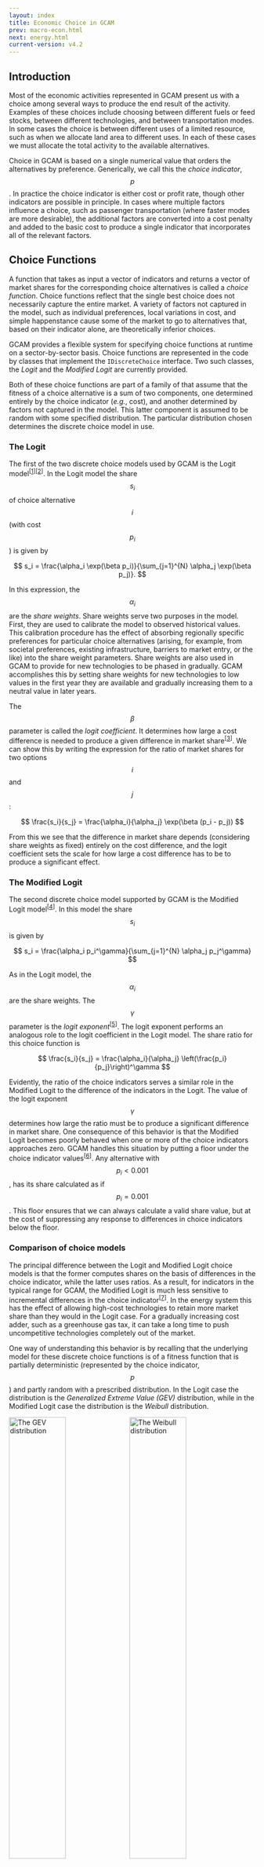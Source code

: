```yaml
---
layout: index
title: Economic Choice in GCAM
prev: macro-econ.html
next: energy.html
current-version: v4.2
---
```


## Introduction

Most of the economic activities represented in GCAM present us with a
choice among several ways to produce the end result of the activity.
Examples of these choices include choosing between different fuels or
feed stocks, between different technologies, and between
transportation modes.  In some cases the choice is between different
uses of a limited resource, such as when we allocate land area to
different uses.  In each of these cases we must allocate the total
activity to the available alternatives.  

Choice in GCAM is based on a single numerical value that orders the
alternatives by preference.  Generically, we call this the *choice
indicator*, $$p$$.  In practice the choice indicator is either cost or
profit rate, though other indicators are possible in principle.  In
cases where multiple factors influence a choice, such as passenger
transportation (where faster modes are more desirable), the additional
factors are converted into a cost penalty and added to the basic cost
to produce a single indicator that incorporates all of the relevant
factors.

## Choice Functions

A function that takes as input a vector of indicators and returns a
vector of market shares for the corresponding choice alternatives is
called a *choice function*.  Choice functions reflect that the single
best choice does not necessarily capture the entire market.  A variety
of factors not captured in the model, such as individual preferences,
local variations in cost, and simple happenstance cause some of the
market to go to alternatives that, based on their indicator alone, are
theoretically inferior choices.  

GCAM provides a flexible system for specifying choice functions at
runtime on a sector-by-sector basis.  Choice functions are represented
in the code by classes that implement the `IDiscreteChoice` interface.
Two such classes, the *Logit* and the *Modified Logit* are currently
provided.  

Both of these choice functions are part of a family of that assume
that the fitness of a choice alternative is a sum of two components,
one determined entirely by the choice indicator (*e.g.*, cost), and
another determined by factors not captured in the model.  This latter
component is assumed to be random with some specified distribution.
The particular distribution chosen determines the discrete choice
model in use.  

### The Logit 

The first of the two discrete choice models used by GCAM is the Logit
model<sup>[[1](#ref1)][[2](#ref2)]</sup>.  In the Logit model the
share $$s_i$$ of choice alternative $$i$$ (with cost $$p_i$$) is given
by

$$
s_i = \frac{\alpha_i \exp(\beta p_i)}{\sum_{j=1}^{N} \alpha_j
\exp(\beta p_j)}.
$$

In this expression, the $$\alpha_i$$ are the *share weights*.  Share
weights serve two purposes in the model.  First, they are used to
calibrate the model to observed historical values.  This calibration
procedure has the effect of absorbing regionally specific preferences
for particular choice alternatives (arising, for example, from
societal preferences, existing infrastructure, barriers to market
entry, or the like) into the share weight parameters.  Share weights
are also used in GCAM to provide for new technologies to be phased in
gradually.  GCAM accomplishes this by setting share weights for new
technologies to low values in the first year they are available and
gradually increasing them to a neutral value in later years.

The $$\beta$$ parameter is called the *logit coefficient*.  It
determines how large a cost difference is needed to produce a given
difference in market share<sup>[[3](#note3)]</sup>.  We can show this
by writing the expression for the ratio of market shares for two
options $$i$$ and $$j$$:

$$
\frac{s_i}{s_j} = \frac{\alpha_i}{\alpha_j} \exp(\beta (p_i - p_j))
$$

From this we see that the difference in market share depends
(considering share weights as fixed) entirely on the cost difference,
and the logit coefficient sets the scale for how large a cost
difference has to be to produce a significant effect.

### The Modified Logit

The second discrete choice model supported by GCAM is the Modified
Logit model<sup>[[4](#ref4)]</sup>.  In this model the share $$s_i$$
is given by

$$
s_i = \frac{\alpha_i p_i^\gamma}{\sum_{j=1}^{N} \alpha_j p_j^\gamma}
$$

As in the Logit model, the $$\alpha_i$$ are the share weights.  The
$$\gamma$$ parameter is the *logit exponent*<sup>[[5](#note5)]</sup>.  The
logit exponent performs an analogous role to the logit coefficient in
the Logit model.  The share ratio for this choice function is

$$
\frac{s_i}{s_j} = \frac{\alpha_i}{\alpha_j}
\left(\frac{p_i}{p_j}\right)^\gamma 
$$

Evidently, the ratio of the choice indicators serves a similar role in
the Modified Logit to the difference of the indicators in the Logit.
The value of the logit exponent $$\gamma$$ determines how large the
ratio must be to produce a significant difference in market share.
One consequence of this behavior is that the Modified Logit becomes
poorly behaved when one or more of the choice indicators approaches
zero.  GCAM handles this situation by putting a floor under the choice
indicator values<sup>[[6](#note6)]</sup>.  Any alternative with $$p_i
< 0.001$$, has its share calculated as if $$p_i = 0.001$$.  This floor
ensures that we can always calculate a valid share value, but at the
cost of suppressing any response to differences in choice indicators
below the floor.

### Comparison of choice models

The principal difference between the Logit and Modified Logit choice
models is that the former computes shares on the basis of differences
in the choice indicator, while the latter uses ratios.  As a result,
for indicators in the typical range for GCAM, the Modified Logit is
much less sensitive to incremental differences in the choice
indicator<sup>[[7](#note7)]</sup>. In the energy system this has the
effect of allowing high-cost technologies to retain more market share
than they would in the Logit case.  For a gradually increasing cost
adder, such as a greenhouse gas tax, it can take a long time to push
uncompetitive technologies completely out of the market.

One way of understanding this behavior is by recalling that the
underlying model for these discrete choice functions is of a fitness
function that is partially deterministic (represented by the choice
indicator, $$p$$) and partly random with a prescribed distribution.
In the Logit case the distribution is the *Generalized Extreme Value
(GEV)* distribution, while in the Modified Logit case the distribution
is the *Weibull* distribution.  

<img src="gcam-figs/gev.png" alt="The GEV distribution" style="width:48%;"/>
<img src="gcam-figs/weibull.png" alt="The Weibull distribution" style="width:48%;"/><br/>
Figure 1: Comparison of the probability distributions underlying the
two choice functions.  Increasing the mean of the GEV (left)
translates the distribution along the x-axis unchanged.  Increasing
the mean of the Weibull (right) also broadens the distribution.
{: .fig}

From Figure 1 it is apparent that changing the mean of a GEV
distribution while keeping its logit coefficient constant does not
change the shape of the distribution.  By contrast, changing the mean
of a Weibull distribution while keeping the logit exponent constant
makes the distribution broader or narrower.  Either of these behaviors
might be desirable in certain circumstances.  For example, if the
increase in average cost comes from applying a carbon tax, then we
don't expect the distribution of the random factors to change as a
result.  The Logit choice function is appropriate for this situation
because its underlying GEV produces this behavior.

Conversely, in some cases a shift in cost is due to changes in
secondary factors that are folded into a modified cost.  For example,
in passenger transportation cost is the basic contributor to the
choice indicator, but people also care about the time they spend
traveling.  We represent this preference by adding a cost penalty to
slower transportation modes.  Because this penalty scales with
per-capita income, it will produce a cost shift over time.  In this
case we *would* expect the distribution of the random factors in the
choice model to change because the shift is a result of a change in
consumer preferences, and there are many facets to consumer preference
that GCAM does not capture.  Therefore, in a case like this, the
Modified Logit choice function is more appropriate.

## GCAM Configuration

GCAM requires each sector and subsector in the energy system to have a
choice function configured.  Either the Logit or the Modified Logit
may be selected.  For historical reasons the nomenclature used in the
GCAM source code and configuration files is slightly different than
what is used here.  The Logit and Modified Logit choice functions are
referred to as "Absolute-cost Logit" and "Relative-cost Logit",
respectively.  Additionally, the logit coefficient for the Logit model
is not specified directly.  Instead, a logit exponent for an
_equivalent_<sup>[[8](#note8)]</sup> Modified Logit model is
specified, and GCAM calculates the corresponding logit coefficient.
This allows users to switch easily from Logit to Modified Logit or
vice versa without
recalculating the parameters.  

A choice function is specified by including its declaration in the
sector to which it will pertain.  Consider this excerpt from the GCAM
Reference Scenario (GRS) configuration:  

```xml
         <supplysector name="electricity">
            <relative-cost-logit>
               <logit-exponent fillout="1" year="1975">-3</logit-exponent>
            </relative-cost-logit>

   . . .

            <subsector name="coal">
               <relative-cost-logit>
                  <logit-exponent fillout="1" year="1975">-10</logit-exponent>
               </relative-cost-logit>
			   
   . . . 

``` 

This snippet configures the Electricity sector with a Modified Logit
choice function for allocating market shares to the available
subsectors.  (Each subsector represents a different fuel input.)  The
logit exponent for this choice function is -3, which turns out to
provide moderate switching behavior when costs change.  Further down
we configure the Coal subsector with a Modified Logit for allocating
shares to its subsidiary technologies.  (These represent different
plant designs, such as steam or IGCC.)  The logit exponent in this
case is -10, which produces more aggressive switching behavior with
changing costs.

Either of these declarations could be changed to the Logit choice
function by changing the `<relative-cost-logit>` XML tag to
`<absolute-cost-logit>`.  The `<logit-exponent>` tag could be left
alone to produce a choice function that is similar to the Modified
Logit version for costs close to those found in the calibration year.
However, the behaviors of the two functions will diverge as costs
move out of this initial range.

The choice model in the land system is not currently configurable like
in the energy system.  Instead, land use choices are always made using
the Modified Logit.  Logit exponents are specified directly in the
container object using the `<logit-exponent>` tag.  Land use choice is
described further in the [Agriculture and Land Use](AgLU.html#logit)
chapter.

## Notes and References

<a name="ref1">[1]</a> Train, K. (2003), <cite>Discrete Choice Methods
with Simulation</cite>.

<a name="ref2">[2]</a> McFadden, D. (1973), "Conditional Logit
Analysis of Qualitative Choice Behavior", in <cite>Frontiers in
Econometrics</cite>.

<a name="note3">[3]</a> The logit coefficient $$\beta$$ may be either
positive or negative, depending on the interpretation of the choice
indicator $$p$$.  Having $$\beta < 0$$ favors lower values of $$p$$
and is therefore appropriate when $$p$$ represents cost (the usual
case in GCAM).  In the land system the choice indicator represents
profit rate, and we use $$\beta > 0$$ in these choice functions to
favor higher profit rates.

<a name="ref4">[4]</a> Clarke, J. F. and Edmonds, J. (1993), "Modeling
energy technologies in a competitive market", <cite>Energy
Economics</cite> 15 (2), 123 - 129.

<a name="note5">[5]</a> As with the $$\beta$$ coefficient in the Logit
model, the sign of $$\gamma$$ depends on the interpretation of the
choice indicator, with negative values favoring smaller $$p$$ and
positive values favoring larger $$p$$.

<a name="note6">[6]</a> This statement is actually only true in the
energy system.  In the land system (where the choice indicator is the
profit rate), shares are calculated normally for all $$p>0$$.  For
$$p\leq0$$ the share is automatically set to zero.

<a name="note7">[7]</a> This is not universally true.  For $$p \ll 1$$
tiny increments in $$p$$ can produce huge share differences.  For most
of GCAM, where $$p$$ represents cost, values in this range are
uncommon, but they do occur in a few sectors.

<a name="note8">[8]</a> By suitable choice of parameters, one can
arrange for the Logit and Modified Logit to have similar behavior in
some neighborhood of input values.  However, this equivalence is
approximate, and the two choice functions diverge increasingly, the
further the inputs get from this neighborhood of equivalence.
Typically we choose this neighborhood to be the costs during the
calibration period, but if necessary it can be specified explicitly
with the `<base-cost>` XML tag inside the choice function declaration.
